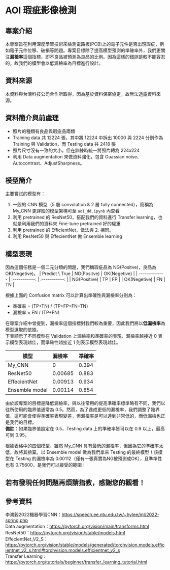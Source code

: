 # AOI 瑕疵影像檢測

## 專案介紹
本專案旨在利用深度學習技術來檢測電路板(PCB)上的電子元件是否出現瑕疵，例如電子元件位移、破損等問題。專案目標除了提高模型預測的準確率外，我們更關注**漏檢率**這個指標，即不良品被預測為良品的比例。因為這樣的錯誤是較不能容忍的，故我們的模型會以低漏檢率為目標進行設計。  


## 資料來源
本資料與台灣科技公司合作所取得，因為基於資料保密協定，故無法透露資料來源。  


## 資料簡介與前處理
- 照片的種類有良品與瑕疵品兩類
- Training data 共 12224 張，其中將 12224 中拆出 10000 與 2224 分別作為 Training 與 Validation，而 Testing data 共 2418 張
- 照片尺寸沒有一致的大小，但在訓練時統一將照片轉為 224x224 
- 利用 Data augmentation 來做資料強化，包含 Guassian noise、Autocontrast、AdjustSharpness。


## 模型簡介
主要嘗試的模型有：
1. 一般的 CNN 模型（5 層 convolution & 2 層 fully connected），簡稱為 My_CNN 更詳細的模型架構可至 `aoi_dd.ipynb` 內查看
2. 利用 pretrained 的 ResNet50，搭配我們的資料進行 Transfer learning，也就是利用我們的資料來 Fine-tune pretrained 好的權重
3. 利用 pretrained 的 EfficientNet，做法與 2. 相同。  
4. 利用 ResNet50 與 EffecientNet 做 Ensemble learning


## 模型表現
因為這個任務是一個二元分類的問題，我們稱瑕疵品為 NG(Positve)，良品為 OK(Negetive)。
| Predict \ True  | NG(Positve)   | OK(Negetive)  |
| -------------   | :-----------: | :-----------: |
| NG(Positive)    | TP            | FP            |
| OK(Negetive)    | FN            | TN            |
  
根據上面的 Confusion matrix 可以計算出準確性與漏檢率分別為：
- 準確率 = (TP+TN) / (TP+FP+FN+TN)  
- 漏檢率 = FN / (TP+FN)  

在專案介紹中曾提到，漏檢率這個指標對我們較為重要，因此我們將以**低漏檢率**為模型選取的依據。  
下表顯示了不同模型在 Validation 上漏檢率和準確率的表現，漏檢率越接近 0 表示模型表現越佳，而準確性越接近 1 則表示模型表現越佳。


| 模型               | 漏檢率      | 準確率   |
| ----------------- | :--------- | :------ | 
| My_CNN            | 0          | 0.394   | 
| ResNet50          | 0.00685    | 0.883   | 
| EffecientNet      | 0.00913    | 0.934   | 
| Ensemble model    | 0.00114    | 0.854   | 

由於該專案的目標是降低漏檢率，與以往常用的提高準確率標準略有不同，我們以往所使用的臨界值通常為 0.5。然而，為了達成更低的漏檢率，我們調整了臨界值，這可能會使得準確率表現變差，但漏檢率是可以達到非常低的，而低漏檢也正是我們的目標。  
**備註**：如果臨界值設定在 0.5，Testing data 上的準確率皆可以在 0.9 以上，最高可到 0.95。

根據表格中的四個模型，雖然 My_CNN 具有最低的漏檢率，但因為它的準確率太低，故將其捨棄。以 Ensemble model 做為我們拿來 Testing 的最終模型！該模型在 Testing 的漏檢率為 0.00112（僅有一張真實為NG被預測成OK），且準準性也有 0.75600，是我們可以接受的範圍！


## 若有發現任何問題再煩請指教，感謝您的觀看！ 


## 參考資料
李鴻毅2022機器學習CNN：https://speech.ee.ntu.edu.tw/~hylee/ml/2022-spring.php  
Data augmentation：https://pytorch.org/vision/main/transforms.html  
ResNet50：https://pytorch.org/vision/stable/models.html  
EffecientNet_V2_S：https://pytorch.org/vision/stable/models/generated/torchvision.models.efficientnet_v2_s.html#torchvision.models.efficientnet_v2_s  
Transfer Learning：https://pytorch.org/tutorials/beginner/transfer_learning_tutorial.html  

